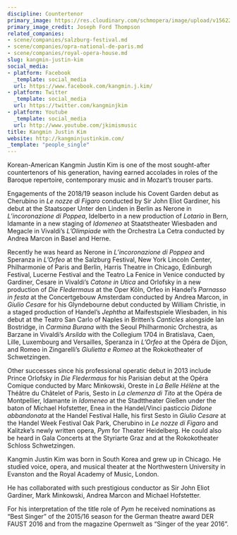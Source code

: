 ```yaml
---
discipline: Countertenor
primary_image: https://res.cloudinary.com/schmopera/image/upload/v1562263007/media/2019/07/KangminJustinKim-pc-JosephFordThompson.jpg
primary_image_credit: Joseph Ford Thompson
related_companies:
- scene/companies/salzburg-festival.md
- scene/companies/opra-national-de-paris.md
- scene/companies/royal-opera-house.md
slug: kangmin-justin-kim
social_media:
- platform: Facebook
  _template: social_media
  url: https://www.facebook.com/kangmin.j.kim/
- platform: Twitter
  _template: social_media
  url: https://twitter.com/kangminjkim
- platform: Youtube
  _template: social_media
  url: http://www.youtube.com/jkimismusic
title: Kangmin Justin Kim
website: http://kangminjustinkim.com/
_template: "people_single"
---
```

Korean-American Kangmin Justin Kim is one of the most sought-after countertenors of his generation, having earned accolades in roles of the Baroque repertoire, contemporary music and in Mozart’s trouser parts.

Engagements of the 2018/19 season include his Covent Garden debut as Cherubino in _Le nozze di Figaro_ conducted by Sir John Eliot Gardiner, his debut at the Staatsoper Unter den Linden in Berlin as Nerone in _L’incoronazione di Poppea_, Idelberto in a new production of _Lotario_ in Bern, Idamante in a new staging of _Idomeneo_ at Staatstheater Wiesbaden and Megacle in Vivaldi’s _L’Olimpiade_ with the Orchestra La Cetra conducted by Andrea Marcon in Basel and Herne.

Recently he was heard as Nerone in _L’incoronazione di Poppea_ and Speranza in _L’Orfeo_ at the Salzburg Festival, New York Lincoln Center, Philharmonie of Paris and Berlin, Harris Theatre in Chicago, Edinburgh Festival, Lucerne Festival and the Teatro La Fenice in Venice conducted by Gardiner, Cesare in Vivaldi’s _Catone in Utica_ and Orlofsky in a new production of _Die Fledermaus_ at the Oper Köln, Orfeo in Handel’s _Parnasso in festa_ at the Concertgebouw Amsterdam conducted by Andrea Marcon, in _Giulio Cesare_ for his Glyndebourne debut conducted by William Christie, in a staged production of Handel’s _Jephtha_ at Maifestspiele Wiesbaden, in his debut at the Teatro San Carlo of Naples in Britten’s _Canticles_ alongside Ian Bostridge, in _Carmina Burana_ with the Seoul Philharmonic Orchestra, as Barzane in Vivaldi’s _Arsilda_ with the Collegium 1704 in Bratislava, Caen, Lille, Luxembourg and Versailles, Speranza in _L’Orfeo_ at the Opéra de Dijon, and Romeo in Zingarelli’s _Giulietta e Romeo_ at the Rokokotheater of Schwetzingen.

Other successes since his professional operatic debut in 2013 include Prince Orlofsky in _Die Fledermaus_ for his Parisian debut at the Opéra Comique conducted by Marc Minkowski, Oreste in _La Belle Hélène_ at the Théâtre du Châtelet of Paris, Sesto in _La clemenza di Tito_ at the Opéra de Montpellier, Idamante in _Idomeneo_ at the Stadttheater Gießen under the baton of Michael Hofstetter, Enea in the Handel/Vinci pasticcio _Didone abbandonata_ at the Handel Festival Halle, his first Sesto in _Giulio Cesare_ at the Handel Week Festival Oak Park, Cherubino in _Le nozze di Figaro_ and Kalitzke’s newly written opera, _Pym_ for Theater Heidelberg. He could also be heard in Gala Concerts at the Styriarte Graz and at the Rokokotheater Schloss Schwetzingen.

Kangmin Justin Kim was born in South Korea and grew up in Chicago. He studied voice, opera, and musical theater at the Northwestern University in Evanston and the Royal Academy of Music, London.

He has collaborated with such prestigious conductor as Sir John Eliot Gardiner, Mark Minkowski, Andrea Marcon and Michael Hofstetter.

For his interpretation of the title role of _Pym_ he received nominations as “Best Singer” of the 2015/16 season for the German theatre award DER FAUST 2016 and from the magazine Opernwelt as “Singer of the year 2016”.